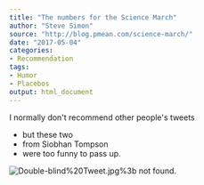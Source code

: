 ```yaml
---
title: "The numbers for the Science March"
author: "Steve Simon"
source: "http://blog.pmean.com/science-march/"
date: "2017-05-04"
categories:
- Recommendation
tags:
- Humor
- Placebos
output: html_document
---
```


I normally don't recommend other people's tweets
- but these two
- from
Siobhan Tompson
- were too funny to pass up.

<!---More--->

![Double-blind%20Tweet.jpg%3b not found.](http://www.pmean.com/new-images/17/science-march01.png)


